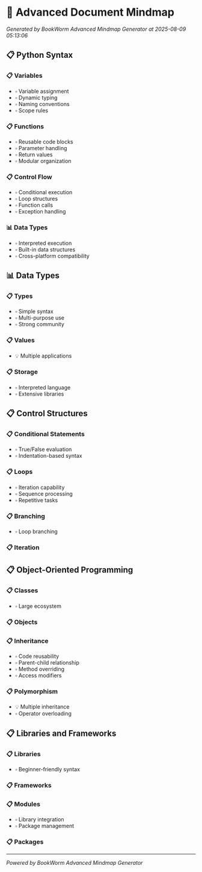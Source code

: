 # 🧠 Advanced Document Mindmap

*Generated by BookWorm Advanced Mindmap Generator at 2025-08-09 05:13:06*

## 📋 Python Syntax

### 📋 Variables

- ▫️ Variable assignment
- ▫️ Dynamic typing
- ▫️ Naming conventions
- ▫️ Scope rules
### 📋 Functions

- ▫️ Reusable code blocks
- ▫️ Parameter handling
- ▫️ Return values
- ▫️ Modular organization
### 📋 Control Flow

- ▫️ Conditional execution
- ▫️ Loop structures
- ▫️ Function calls
- ▫️ Exception handling
### 📊 Data Types

- ▫️ Interpreted execution
- ▫️ Built-in data structures
- ▫️ Cross-platform compatibility
## 📊 Data Types

### 📋 Types

- ▫️ Simple syntax
- ▫️ Multi-purpose use
- ▫️ Strong community
### 📋 Values

- 💡 Multiple applications
### 📋 Storage

- ▫️ Interpreted language
- ▫️ Extensive libraries
## 📋 Control Structures

### 📋 Conditional Statements

- ▫️ True/False evaluation
- ▫️ Indentation-based syntax
### 📋 Loops

- ▫️ Iteration capability
- ▫️ Sequence processing
- ▫️ Repetitive tasks
### 📋 Branching

- ▫️ Loop branching
### 📋 Iteration

## 📋 Object-Oriented Programming

### 📋 Classes

- ▫️ Large ecosystem
### 📋 Objects

### 📋 Inheritance

- ▫️ Code reusability
- ▫️ Parent-child relationship
- ▫️ Method overriding
- ▫️ Access modifiers
### 📋 Polymorphism

- 💡 Multiple inheritance
- ▫️ Operator overloading
## 📋 Libraries and Frameworks

### 📋 Libraries

- ▫️ Beginner-friendly syntax
### 📋 Frameworks

### 📋 Modules

- ▫️ Library integration
- ▫️ Package management
### 📋 Packages


---
*Powered by BookWorm Advanced Mindmap Generator*